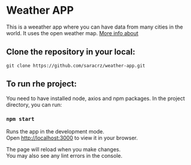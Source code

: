 # Weather APP

This is a weeather app where you can have data from many cities in the world. 
It uses the open weather map.
[More info about](https://openweathermap.org/)


## Clone the repository in your local: 
`git clone https://github.com/saracrz/weather-app.git`

## To run rhe project:

You need to have installed node, axios and npm packages.
In the project directory, you can run:

### `npm start`

Runs the app in the development mode.\
Open [http://localhost:3000](http://localhost:3000) to view it in your browser.

The page will reload when you make changes.\
You may also see any lint errors in the console.

